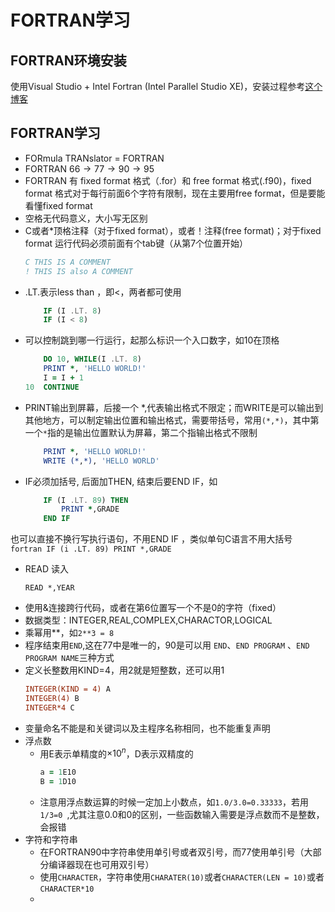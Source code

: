 # FORTRAN学习


## FORTRAN环境安装
使用Visual Studio + Intel Fortran (Intel Parallel Studio XE)，安装过程参考[这个博客](https://blog.csdn.net/Mr_JjPolarBear/article/details/89449667)

## FORTRAN学习
* FORmula TRANslator = FORTRAN
* FORTRAN $66\to77\to 90\to 95$
* FORTRAN 有 fixed format 格式（.for）和 free format 格式(.f90)，fixed format 格式对于每行前面6个字符有限制，现在主要用free format，但是要能看懂fixed format
* 空格无代码意义，大小写无区别
* C或者*顶格注释（对于fixed format），或者！注释(free format)；对于fixed format 运行代码必须前面有个tab键（从第7个位置开始）
    ```fortran
    C THIS IS A COMMENT
    ! THIS IS also A COMMENT
    ```
* .LT.表示less than ，即<，两者都可使用
    ```fortran
        IF (I .LT. 8)
        IF (I < 8)
    ```
* 可以控制跳到哪一行运行，起那么标识一个入口数字，如10在顶格
    ```fortran
        DO 10, WHILE(I .LT. 8)
        PRINT *, 'HELLO WORLD!'
        I = I + 1
    10  CONTINUE
    ```
* PRINT输出到屏幕，后接一个 *,代表输出格式不限定；而WRITE是可以输出到其他地方，可以制定输出位置和输出格式，需要带括号，常用``(*,*)``，其中第一个``*``指的是输出位置默认为屏幕，第二个指输出格式不限制
    ```fortran
        PRINT *, 'HELLO WORLD!'
        WRITE (*,*), 'HELLO WORLD'
    ```
* IF必须加括号, 后面加THEN, 结束后要END IF，如
    ```fortran
        IF (I .LT. 89) THEN
            PRINT *,GRADE
        END IF
    ```
也可以直接不换行写执行语句，不用END IF ，类似单句C语言不用大括号
    ```fortran
        IF (i .LT. 89) PRINT *,GRADE
    ```
* READ 读入
    ```FORTRAN
    READ *,YEAR
    ```
* 使用&连接跨行代码，或者在第6位置写一个不是0的字符（fixed）
* 数据类型：INTEGER,REAL,COMPLEX,CHARACTOR,LOGICAL
* 乘幂用**，如``2**3 = 8``
* 程序结束用``END``,这在77中是唯一的，90是可以用 ``END``、``END PROGRAM`` 、``END PROGRAM NAME``三种方式
* 定义长整数用KIND=4，用2就是短整数，还可以用1
    ```fortran
    INTEGER(KIND = 4) A
    INTEGER(4) B
    INTEGER*4 C
    ```
* 变量命名不能是和关键词以及主程序名称相同，也不能重复声明
* 浮点数
  * 用E表示单精度的$\times 10^n$，D表示双精度的
    ```fortran
    a = 1E10
    B = 1D10
    ```
  * 注意用浮点数运算的时候一定加上小数点，如``1.0/3.0=0.33333``，若用``1/3=0 ``,尤其注意0.0和0的区别，一些函数输入需要是浮点数而不是整数，会报错
* 字符和字符串
  * 在FORTRAN90中字符串使用单引号或者双引号，而77使用单引号（大部分编译器现在也可用双引号）
  * 使用``CHARACTER``，字符串使用``CHARATER(10)``或者``CHARACTER(LEN = 10)``或者``CHARACTER*10``
  * 